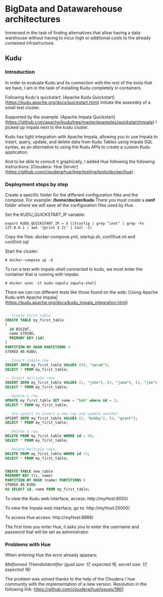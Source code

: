 # BigData and Datawarehouse architectures

Immersed in the task of finding alternatives that allow having a data warehouse without having to incur high or additional costs to the already contained infrastructure.

## Kudu
### Introduction
In order to evaluate Kudu and its connection with the rest of the tools that we have, I am in the task of installing Kudu completely in containers.

Following Kudu's quickstart: [Apache Kudu Quickstart] (https://kudu.apache.org/docs/quickstart.html)
Initiate the assembly of a small test cluster.

Supported by the example: [Apache Impala Quickstart] (https://github.com/apache/kudu/tree/master/examples/quickstart/impala) I picked up impala next to the kudu cluster.

Kudu has tight integration with Apache Impala, allowing you to use Impala to insert, query, update, and delete data from Kudu Tables using Impala SQL syntax, as an alternative to using the Kudu APIs to create a custom Kudu application.

And to be able to consult it graphically, I added Hue following the following instructions: [Cloudera- Hue Server] (https://github.com/cloudera/hue/tree/testing/tools/docker/hue).

### Deployment steps by step
Create a specific folder for the different configuration files and the compose. For example: __/home/docker/kudu__
There you must create a __conf__ folder where we will save all the configuration files used by Hue.

Set the KUDU_QUICKSTART_IP variable:
```
export KUDU_QUICKSTART_IP = $ (ifconfig | grep "inet" | grep -Fv 127.0.0.1 | awk '{print $ 2}' | tail -1)
```

Copy the files: docker-compose.yml, startup.sh, conf/hue.ini and conf/init.sql

Start the cluster:

```
# docker-compose up -d
```

To run a test with impala-shell connected to kudu, we must enter the container that is running with impala:

```
# docker exec -it kudu-impala impala-shell
```

There we can run different tests like those found on the web: [Using Apache Kudu with Apache Impala] (https://kudu.apache.org/docs/kudu_impala_integration.html)

```SQL

-- Create first table
CREATE TABLE my_first_table
(
  id BIGINT,
  name STRING,
  PRIMARY KEY (id)
)
PARTITION BY HASH PARTITIONS 4
STORED AS KUDU;

-- Insert simple row
INSERT INTO my_first_table VALUES (99, "sarah");
SELECT * FROM my_first_table;

-- Insert multiple rows.
INSERT INTO my_first_table VALUES (1, "john"), (2, "jane"), (3, "jim");
SELECT * FROM my_first_table;

-- Update a row.
UPDATE my_first_table SET name = "bob" where id = 3;
SELECT * FROM my_first_table;

-- Use upsert to insert a new row and update another.
UPSERT INTO my_first_table VALUES (3, "bobby"), (4, "grant");
SELECT * FROM my_first_table;

-- Delete a row.
DELETE FROM my_first_table WHERE id = 99;
SELECT * FROM my_first_table;

-- Delete multiple rows.
DELETE FROM my_first_table WHERE id <3;
SELECT * FROM my_first_table;


CREATE TABLE new_table
PRIMARY KEY (ts, name)
PARTITION BY HASH (name) PARTITIONS 8
STORED AS KUDU
AS SELECT id, name FROM my_first_table;

```

To view the Kudu web interface, access: http://myHost:8050/

To view the Impala web interface, go to: http://myHost:25000/

To access Hue access: http://myHost:8888/

The first time you enter Hue, it asks you to enter the username and password that will be set as administrator.

### Problems with Hue
When entering Hue the error already appears:

_Malformed THandleIdentifier (guid size: 17, expected 16, secret size: 17, expected 16)_

The problem was solved thanks to the help of the Cloudera / hue community with the implementation of a new version. Resolution in the following link:
https://github.com/cloudera/hue/issues/1961


